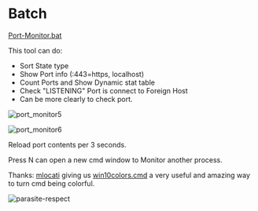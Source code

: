 # Batch
[Port-Monitor.bat](https://github.com/Arkhos69/Batch/blob/main/tool_Port-Monitor.bat)

This tool can do:

- Sort State type
- Show Port info (:443=https, localhost)
- Count Ports and Show Dynamic stat table
- Check "LISTENING" Port is connect to Foreign Host
- Can be more clearly to check port.

![port_monitor5](https://user-images.githubusercontent.com/98234168/153008347-67431584-2d06-403c-aa90-8d4f14934075.png)

![port_monitor6](https://user-images.githubusercontent.com/98234168/153035849-538afe2d-cee9-4c9b-97a6-6667887f2250.png)

Reload port contents per 3 seconds.

Press N can open a new cmd window to Monitor another process.

Thanks: [mlocati](https://gist.github.com/mlocati) giving us [win10colors.cmd](https://gist.github.com/mlocati/fdabcaeb8071d5c75a2d51712db24011) a very useful and amazing way to turn cmd being colorful.

![parasite-respect](https://user-images.githubusercontent.com/98234168/153065065-9ac7d784-3db8-4379-8d5d-33e52ba45b47.gif)
